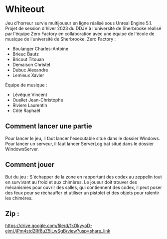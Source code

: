 # Whiteout

Jeu d'horreur survie multijoueur en ligne réalisé sous Unreal Engine 5.1. Projet de session d'hiver 2023 du DDJV à l'université de Sherbrooke réalisé par l'équipe Zero Factory en collaboration avec une équipe de l'école de musique de l'université de Sherbrooke.
Zero Factory :
  - Boulanger Charles-Antoine
  - Brieuc Bautz
  - Bricout Titouan
  - Demaison Christel
  - Dubuc Alexandre
  - Lemieux Xavier

Équipe de musique :
  - Lévêque Vincent
  - Ouellet Jean-Christophe
  - Riviere Laurentin
  - Côté Raphaël
  
## Comment lancer une partie

Pour lancer le jeu, il faut lancer l'executable situé dans le dossier Windows.
Pour lancer un serveur, il faut lancer ServerLog.bat situé dans le dossier WindowsServer.

## Comment jouer

But du jeu : S'échapper de la zone en rapportant des codex au zeppelin tout en survivant au froid et aux chimères.
Le joueur doit trouver des mécanismes pour ouvrir des salles, qui contiennent des codex, il peut poser des feux pour se réchauffer et utiliser un pistolet et des objets pour ralentir les chimères.

## Zip :
https://drive.google.com/file/d/1kOkyyoD-ejmUjPm4std2Rf8uZ5lLwSgB/view?usp=share_link
